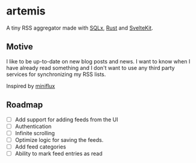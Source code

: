 # artemis
A tiny RSS aggregator made with [SQLx](https://github.com/launchbadge/sqlx), [Rust](https://www.rust-lang.org/) and [SvelteKit](https://kit.svelte.dev/). 

## Motive
I like to be up-to-date on new blog posts and news. I want to know when I have already read something and I don't want to use any third party services for synchronizing my RSS lists.

Inspired by [miniflux](https://miniflux.app/)

## Roadmap
- [ ] Add support for adding feeds from the UI
- [ ] Authentication
- [ ] Infinite scrolling
- [ ] Optimize logic for saving the feeds.
- [ ] Add feed categories
- [ ] Ability to mark feed entries as read
